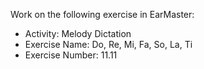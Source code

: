 Work on the following exercise in EarMaster:
- Activity: Melody Dictation
- Exercise Name: Do, Re, Mi, Fa, So, La, Ti
- Exercise Number: 11.11
